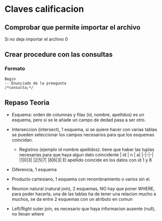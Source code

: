 # Claves calificacion

## Comprobar que permite importar el archivo

Si no deja importar el archivo 0

## Crear procedure con las consultas

### Formato

```mysql
Begin
-- Enunciado de la preegunta
/*consulta;*/
```

## Repaso Teoria

- Esquema: orden de columnas y filas (id, nombre, apellidos) es un esquema, pero si se le añade un campo de dedad pasa a ser otro.
- Interseccion (intersect), 1 esquema, si se quiere hacer con varias tablas se pueden seleccionar los campos necesarios para que los esquemas coincidan.

  - Registros (ejemplo id nombre apellidos): tiene que haber las tuplas necesarias para que haya algun dato coincidente
    | id | n | a|
    |-|-|-|
    |1|0|3|
    |2|5|7|
    |8|6|3|
    El apellido coincide en los datos con id 1 y 8

- Diferencia, 1 esquema
- Producto cartesiano, 1 esquema con renombramiento o varios sin el.
- Reunion natural (natural join), 2 esquemas, NO hay que poner WHERE, para poder hacerla, una de las tablas ha de tener una relacion mucho a muchos, se da entre 2 esquemas con un atributo en comun
- Left/Right outer join, es necesario que haya informacion ausente (null), no llevan where
